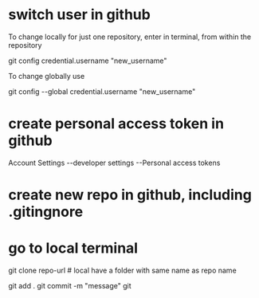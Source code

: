 # switch user in github
To change locally for just one repository, enter in terminal, from within the repository

git config credential.username "new_username"

To change globally use

git config --global credential.username "new_username"

# create personal access token in github
 Account Settings --developer settings --Personal access tokens

# create new repo in github, including .gitingnore 
# go to local terminal 
 git clone repo-url   # local have a folder with same name as repo name

 git add .
 git commit -m "message"
 git 

